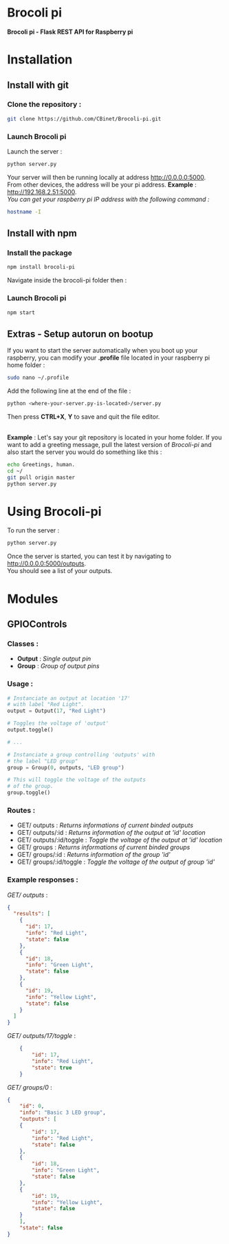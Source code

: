 # Brocoli pi
**Brocoli pi - Flask REST API for Raspberry pi**

# Installation

## Install with git

### Clone the repository :
```sh
git clone https://github.com/CBinet/Brocoli-pi.git
```

### Launch Brocoli pi
Launch the server :
```sh
python server.py
```
Your server will then be running locally at address http://0.0.0.0:5000. <br>
From other devices, the address will be your pi address. **Example** : http://192.168.2.51:5000. <br> 
*You can get your raspberry pi IP address with the following command :*
```sh
hostname -I
```

## Install with npm

### Install the package
```sh
npm install brocoli-pi
```
Navigate inside the brocoli-pi folder then :
### Launch Brocoli pi
```sh
npm start
```

## **Extras** - Setup autorun on bootup
If you want to start the server automatically when
you boot up your raspberry, you can modify your **.profile** file
located in your raspberry pi home folder :
```sh
sudo nano ~/.profile
```

Add the following line at the end of the file :
```sh
python <where-your-server.py-is-located>/server.py
```
Then press **CTRL+X**, **Y** to save and quit the file editor. <br> <br>

**Example** : Let's say your git repository is located in 
your home folder. If you want to add a greeting message, 
pull the latest version of *Brocoli-pi* and also start the server
you would do something like this :
```sh
echo Greetings, human.
cd ~/
git pull origin master
python server.py
```

# Using Brocoli-pi
To run the server :
```sh
python server.py
```
Once the server is started, you can test it by navigating to http://0.0.0.0:5000/outputs. <br> 
You should see a list of your outputs.

# Modules

## GPIOControls

### **Classes** :
- **Output** : *Single output pin*
- **Group** : *Group of output pins*

### **Usage** : 
```py
# Instanciate an output at location '17'
# with label "Red Light".
output = Output(17, "Red Light")

# Toggles the voltage of 'output'
output.toggle()

# ...

# Instanciate a group controlling 'outputs' with
# the label "LED group"
group = Group(0, outputs, "LED group")

# This will toggle the voltage of the outputs
# of the group.
group.toggle()
```


### **Routes** :
- GET/ outputs : *Returns informations of current binded outputs*
- GET/ outputs/:id : *Returns information of the output at 'id' location*
- GET/ outputs/:id/toggle : *Toggle the voltage of the output at 'id' location*
- GET/ groups : *Returns informations of current binded groups*
- GET/ groups/:id : *Returns information of the group 'id'*
- GET/ groups/:id/toggle : *Toggle the voltage of the output of group 'id'*

### **Example responses** :

*GET/ outputs* :
```json
{
  "results": [
    {
      "id": 17,
      "info": "Red Light",
      "state": false
    },
    {
      "id": 18,
      "info": "Green Light",
      "state": false
    },
    {
      "id": 19,
      "info": "Yellow Light",
      "state": false
    }
  ]
}
```

*GET/ outputs/17/toggle* :
```json
    {
        "id": 17,
        "info": "Red Light",
        "state": true
    }
```

*GET/ groups/0* :
```json
{
    "id": 0,
    "info": "Basic 3 LED group",
    "outputs": [
    {
        "id": 17,
        "info": "Red Light",
        "state": false
    },
    {
        "id": 18,
        "info": "Green Light",
        "state": false
    },
    {
        "id": 19,
        "info": "Yellow Light",
        "state": false
    }
    ],
    "state": false
}
```
